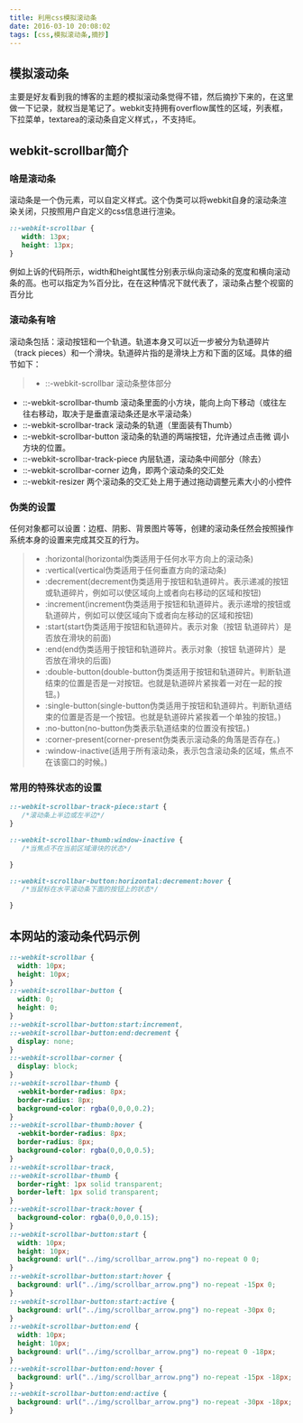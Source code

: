 ```yaml
---
title: 利用css模拟滚动条
date: 2016-03-10 20:08:02
tags: [css,模拟滚动条,摘抄]
---
```

## 模拟滚动条
 主要是好友看到我的博客的主题的模拟滚动条觉得不错，然后摘抄下来的，在这里做一下记录，就权当是笔记了。webkit支持拥有overflow属性的区域，列表框，下拉菜单，textarea的滚动条自定义样式，，不支持IE。
## webkit-scrollbar简介
### 啥是滚动条
滚动条是一个伪元素，可以自定义样式。这个伪类可以将webkit自身的滚动条渲染关闭，只按照用户自定义的css信息进行渲染。

```css
::-webkit-scrollbar {
   width: 13px;
   height: 13px;
}
```
例如上诉的代码所示，width和height属性分别表示纵向滚动条的宽度和横向滚动条的高。也可以指定为%百分比，在在这种情况下就代表了，滚动条占整个视窗的百分比
### 滚动条有啥
滚动条包括：滚动按钮和一个轨道。轨道本身又可以近一步被分为轨道碎片（track pieces）和一个滑块。轨道碎片指的是滑块上方和下面的区域。具体的细节如下：
>* ::-webkit-scrollbar 滚动条整体部分
* ::-webkit-scrollbar-thumb  滚动条里面的小方块，能向上向下移动（或往左往右移动，取决于是垂直滚动条还是水平滚动条）
* ::-webkit-scrollbar-track  滚动条的轨道（里面装有Thumb）
* ::-webkit-scrollbar-button 滚动条的轨道的两端按钮，允许通过点击微 调小方块的位置。
* ::-webkit-scrollbar-track-piece 内层轨道，滚动条中间部分（除去）
* ::-webkit-scrollbar-corner 边角，即两个滚动条的交汇处
* ::-webkit-resizer 两个滚动条的交汇处上用于通过拖动调整元素大小的小控件

### 伪类的设置
任何对象都可以设置：边框、阴影、背景图片等等，创建的滚动条任然会按照操作系统本身的设置来完成其交互的行为。
>* :horizontal(horizontal伪类适用于任何水平方向上的滚动条)
>* :vertical(vertical伪类适用于任何垂直方向的滚动条)
>* :decrement(decrement伪类适用于按钮和轨道碎片。表示递减的按钮或轨道碎片，例如可以使区域向上或者向右移动的区域和按钮)
>* :increment(increment伪类适用于按钮和轨道碎片。表示递增的按钮或轨道碎片，例如可以使区域向下或者向左移动的区域和按钮)
>* :start(start伪类适用于按钮和轨道碎片。表示对象（按钮 轨道碎片）是否放在滑块的前面)
>* :end(end伪类适用于按钮和轨道碎片。表示对象（按钮 轨道碎片）是否放在滑块的后面)
>* :double-button(double-button伪类适用于按钮和轨道碎片。判断轨道结束的位置是否是一对按钮。也就是轨道碎片紧挨着一对在一起的按钮。)
>* :single-button(single-button伪类适用于按钮和轨道碎片。判断轨道结束的位置是否是一个按钮。也就是轨道碎片紧挨着一个单独的按钮。)
>* :no-button(no-button伪类表示轨道结束的位置没有按钮。)
>* :corner-present(corner-present伪类表示滚动条的角落是否存在。)
>* :window-inactive(适用于所有滚动条，表示包含滚动条的区域，焦点不在该窗口的时候。)

### 常用的特殊状态的设置
```css
::-webkit-scrollbar-track-piece:start {
   /*滚动条上半边或左半边*/
}

::-webkit-scrollbar-thumb:window-inactive {
   /*当焦点不在当前区域滑块的状态*/

}

::-webkit-scrollbar-button:horizontal:decrement:hover {
   /*当鼠标在水平滚动条下面的按钮上的状态*/

}
```
## 本网站的滚动条代码示例
```css
::-webkit-scrollbar {
  width: 10px;
  height: 10px;
}
::-webkit-scrollbar-button {
  width: 0;
  height: 0;
}
::-webkit-scrollbar-button:start:increment,
::-webkit-scrollbar-button:end:decrement {
  display: none;
}
::-webkit-scrollbar-corner {
  display: block;
}
::-webkit-scrollbar-thumb {
  -webkit-border-radius: 8px;
  border-radius: 8px;
  background-color: rgba(0,0,0,0.2);
}
::-webkit-scrollbar-thumb:hover {
  -webkit-border-radius: 8px;
  border-radius: 8px;
  background-color: rgba(0,0,0,0.5);
}
::-webkit-scrollbar-track,
::-webkit-scrollbar-thumb {
  border-right: 1px solid transparent;
  border-left: 1px solid transparent;
}
::-webkit-scrollbar-track:hover {
  background-color: rgba(0,0,0,0.15);
}
::-webkit-scrollbar-button:start {
  width: 10px;
  height: 10px;
  background: url("../img/scrollbar_arrow.png") no-repeat 0 0;
}
::-webkit-scrollbar-button:start:hover {
  background: url("../img/scrollbar_arrow.png") no-repeat -15px 0;
}
::-webkit-scrollbar-button:start:active {
  background: url("../img/scrollbar_arrow.png") no-repeat -30px 0;
}
::-webkit-scrollbar-button:end {
  width: 10px;
  height: 10px;
  background: url("../img/scrollbar_arrow.png") no-repeat 0 -18px;
}
::-webkit-scrollbar-button:end:hover {
  background: url("../img/scrollbar_arrow.png") no-repeat -15px -18px;
}
::-webkit-scrollbar-button:end:active {
  background: url("../img/scrollbar_arrow.png") no-repeat -30px -18px;
}
```